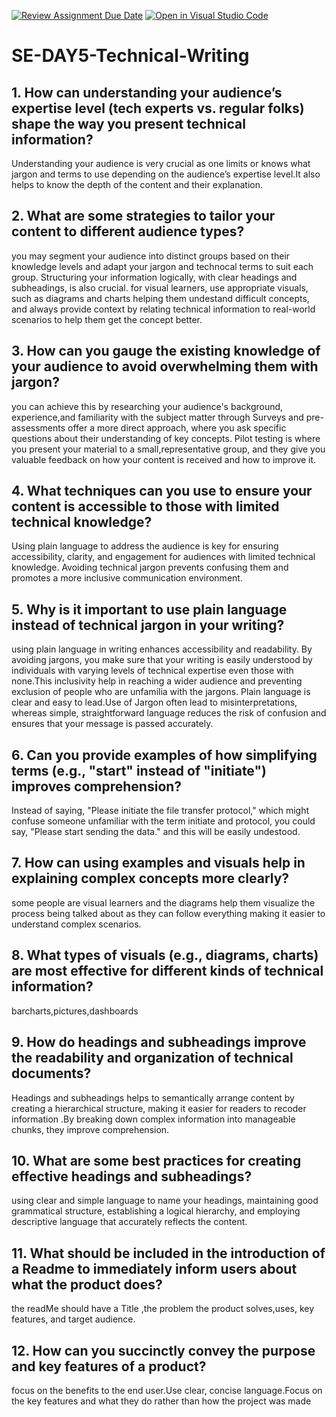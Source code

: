 [![Review Assignment Due Date](https://classroom.github.com/assets/deadline-readme-button-22041afd0340ce965d47ae6ef1cefeee28c7c493a6346c4f15d667ab976d596c.svg)](https://classroom.github.com/a/zsAR-pyY)
[![Open in Visual Studio Code](https://classroom.github.com/assets/open-in-vscode-2e0aaae1b6195c2367325f4f02e2d04e9abb55f0b24a779b69b11b9e10269abc.svg)](https://classroom.github.com/online_ide?assignment_repo_id=18457384&assignment_repo_type=AssignmentRepo)
# SE-DAY5-Technical-Writing
## 1. How can understanding your audience’s expertise level (tech experts vs. regular folks) shape the way you present technical information?
Understanding your audience is very crucial as one limits or knows what jargon and terms to use depending on the audience’s expertise level.It also helps to know the depth of the content and their explanation.
## 2. What are some strategies to tailor your content to different audience types?
 you may segment your audience into distinct groups based on their knowledge levels and adapt your jargon and technocal terms to suit each group. 
 Structuring your information logically, with clear headings and subheadings, is also crucial. for visual learners, use appropriate visuals, such as diagrams and charts helping them undestand difficult concepts, and always provide context by relating technical information to real-world scenarios to help them get the concept better.
## 3. How can you gauge the existing knowledge of your audience to avoid overwhelming them with jargon?
you can achieve this by researching your audience's background, experience,and familiarity with the subject matter through Surveys and pre-assessments offer a more direct approach, where you  ask specific questions about their understanding of key concepts. Pilot testing is where you present your material to a small,representative group, and they give you valuable feedback on how your content is received and how to improve it.
## 4. What techniques can you use to ensure your content is accessible to those with limited technical knowledge?
Using plain language to address the audience is key for ensuring accessibility, clarity, and engagement for audiences with limited technical knowledge.
Avoiding technical jargon prevents confusing them and promotes a more inclusive communication environment. 
## 5. Why is it important to use plain language instead of technical jargon in your writing?
using plain language in writing enhances accessibility and readability. By avoiding jargons, you make sure that your writing is easily understood by individuals with varying levels of technical expertise even those with none.This inclusivity help in reaching a wider audience and preventing exclusion of people who are unfamilia with the jargons. Plain language is clear and easy to lead.Use of Jargon often
lead to misinterpretations, whereas simple, straightforward language reduces the risk of confusion and ensures that your message is passed accurately. 

## 6. Can you provide examples of how simplifying terms (e.g., "start" instead of "initiate") improves comprehension?
Instead of saying, "Please initiate the file transfer protocol," which might confuse someone unfamiliar with the term initiate and protocol, you could say, "Please start sending the data." and this will be easily undestood.

## 7. How can using examples and visuals help in explaining complex concepts more clearly?
some people are visual learners and the diagrams help them visualize the process being talked about as they can follow everything making it easier to understand complex scenarios.
## 8. What types of visuals (e.g., diagrams, charts) are most effective for different kinds of technical information?
barcharts,pictures,dashboards
## 9. How do headings and subheadings improve the readability and organization of technical documents?
Headings and subheadings helps to semantically arrange content by creating a hierarchical structure, making it easier for readers to recoder information .By breaking down complex information into manageable chunks, they improve comprehension.
## 10. What are some best practices for creating effective headings and subheadings?
using clear and simple language to name your headings, maintaining good grammatical structure, establishing a logical hierarchy, and employing descriptive language that accurately reflects the content.
## 11. What should be included in the introduction of a Readme to immediately inform users about what the product does?
the readMe should have a Title ,the problem the product solves,uses, key features, and target audience.
## 12. How can you succinctly convey the purpose and key features of a product?
focus on the benefits to the end user.Use clear, concise language.Focus on the key features and what they do rather than how the project was made
